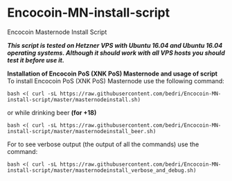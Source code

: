 # Encocoin-MN-install-script
Encocoin Masternode Install Script

**_This script is tested on Hetzner VPS with Ubuntu 16.04 and Ubuntu 16.04 operating systems. Although it should work with all VPS hosts you should test it before use it._**

**Installation of Encocoin PoS (XNK PoS) Masternode and usage of script**
To install Encocoin PoS (XNK PoS) Masternode use the following command:
```
bash <( curl -sL https://raw.githubusercontent.com/bedri/Encocoin-MN-install-script/master/masternodeinstall.sh)
```

or while drinking beer **(for +18)**
```
bash <( curl -sL https://raw.githubusercontent.com/bedri/Encocoin-MN-install-script/master/masternodeinstall_beer.sh)
```

For to see verbose output (the output of all the commands) use the command:
```
bash <( curl -sL https://raw.githubusercontent.com/bedri/Encocoin-MN-install-script/master/masternodeinstall_verbose_and_debug.sh)
```

